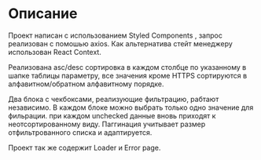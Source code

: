 # Описание

Проект написан с использованием Styled Components , запрос реализован с помошью axios. Как альтернатива стейт менеджеру использован React Context.

Реaлизована asc/desc сортировка в каждом столбце по указанному в шапке таблицы параметру, все значения кроме HTTPS сортируются в алфавитном/обратном алфавитному порядке.

Два блока с чекбоксами, реализующие фильтрацию, рабтают независимо. В каждом блоке можно выбрать только одно значение для фильрации. при каждом unchecked данные вновь приходят к неотсортированному виду. Паггинация учитывает размер отфильтрованного списка и адаптируется.

Проект так же содержит Loader и Error page.
